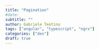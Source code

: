 ```yaml
---
title: "Pagination"
#date: 
subtitle: ""
author: Gabriele Teotino
tags: ["angular", "typescript", "ngrx"]
categories: ["dev"]
draft: true
---
```

